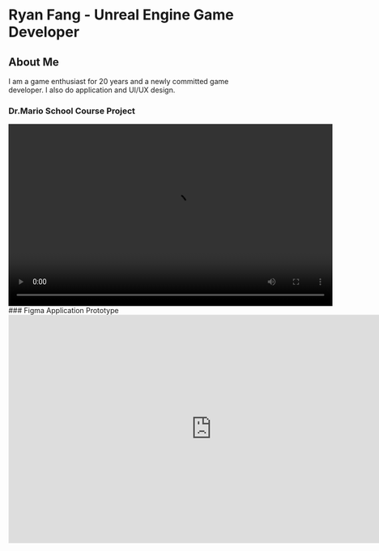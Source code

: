 # Ryan Fang - Unreal Engine Game Developer
## About Me
I am a game enthusiast for 20 years and a newly committed game developer. I also do application and UI/UX design.
### Dr.Mario School Course Project
<video width="640" height="360" controls>
  <source src="{{ '/assets/videos/Dr.Mario.mp4' | Dr.Mario }}" type="video/mp4">
  Your browser does not support the video tag.
</video>
### Figma Application Prototype
<iframe style="border: 1px solid rgba(0, 0, 0, 0.1);" width="800" height="450" src="https://embed.figma.com/proto/Y898LmI3wB0IGv067sQz0M/Cooking-companion?node-id=1104-29478&starting-point-node-id=1104%3A29478&embed-host=share" allowfullscreen></iframe>
